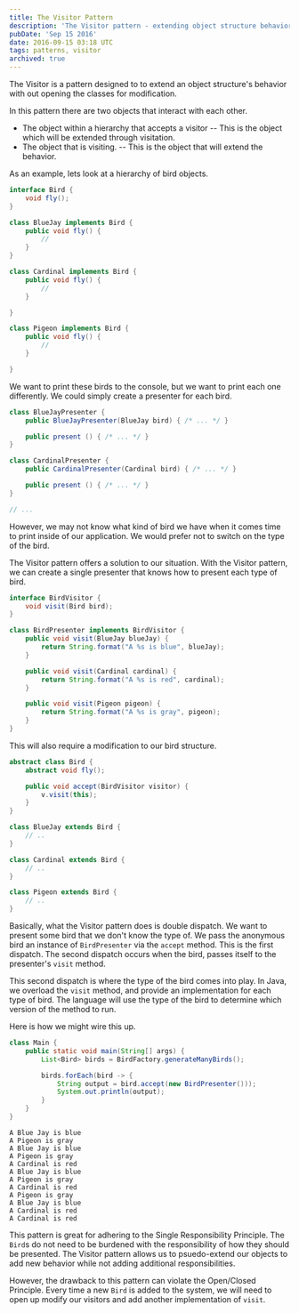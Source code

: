 ```yaml
---
title: The Visitor Pattern
description: 'The Visitor pattern - extending object structure behavior without modifying classes through double dispatch.'
pubDate: 'Sep 15 2016'
date: 2016-09-15 03:18 UTC
tags: patterns, visitor
archived: true
---
```


The Visitor is a pattern designed to to extend an object structure's behavior with out opening the classes for modification.

In this pattern there are two objects that interact with each other.

* The object within a hierarchy that accepts a visitor -- This is the object which will be extended through visitation.
* The object that is visiting. -- This is the object that will extend the behavior.

As an example, lets look at a hierarchy of bird objects.

```java
interface Bird {
    void fly();
}

class BlueJay implements Bird {
    public void fly() {
        //
    }
}

class Cardinal implements Bird {
    public void fly() {
        //
    }

}

class Pigeon implements Bird {
    public void fly() {
        //
    }

}
```

We want to print these birds to the console, but we want to print each one differently. We could simply create a presenter for each bird.


```java
class BlueJayPresenter {
    public BlueJayPresenter(BlueJay bird) { /* ... */ }

    public present () { /* ... */ }
}

class CardinalPresenter {
    public CardinalPresenter(Cardinal bird) { /* ... */ }

    public present () { /* ... */ }
}

// ...
```

However, we may not know what kind of bird we have when it comes time to print inside of our application. We would prefer not to switch on the type of the bird.


The Visitor pattern offers a solution to our situation. With the Visitor pattern, we can create a single presenter that knows how to present each type of bird.

```java
interface BirdVisitor {
    void visit(Bird bird);
}

class BirdPresenter implements BirdVisitor {
    public void visit(BlueJay blueJay) {
        return String.format("A %s is blue", blueJay);
    }

    public void visit(Cardinal cardinal) {
        return String.format("A %s is red", cardinal);
    }

    public void visit(Pigeon pigeon) {
        return String.format("A %s is gray", pigeon);
    }
}
```

This will also require a modification to our bird structure.

```java
abstract class Bird {
    abstract void fly();

    public void accept(BirdVisitor visitor) {
        v.visit(this);
    }
}

class BlueJay extends Bird {
    // ..
}

class Cardinal extends Bird {
    // ..
}

class Pigeon extends Bird {
    // ..
}
```

Basically, what the Visitor pattern does is double dispatch. We want to present some bird that we don't know the type of. We pass the anonymous bird an instance of `BirdPresenter` via the `accept` method. This is the first dispatch. The second dispatch occurs when the bird, passes itself to the presenter's `visit` method.

This second dispatch is where the type of the bird comes into play. In Java, we overload the `visit` method, and provide an implementation for each type of bird. The language will use the type of the bird to determine which version of the method to run.

Here is how we might wire this up.

```java
class Main {
    public static void main(String[] args) {
        List<Bird> birds = BirdFactory.generateManyBirds();

        birds.forEach(bird -> {
            String output = bird.accept(new BirdPresenter()));
            System.out.println(output);
        }
    }
}
```

```console
A Blue Jay is blue
A Pigeon is gray
A Blue Jay is blue
A Pigeon is gray
A Cardinal is red
A Blue Jay is blue
A Pigeon is gray
A Cardinal is red
A Pigeon is gray
A Blue Jay is blue
A Cardinal is red
A Cardinal is red
```

This pattern is great for adhering to the Single Responsibility Principle. The `Bird`s do not need to be burdened with the responsibility of how they should be presented. The Visitor pattern allows us to psuedo-extend our objects to add new behavior while not adding additional responsibilities.

However, the drawback to this pattern can violate the Open/Closed Principle. Every time a new `Bird` is added to the system, we will need to open up modify our visitors and add another implementation of `visit`.
